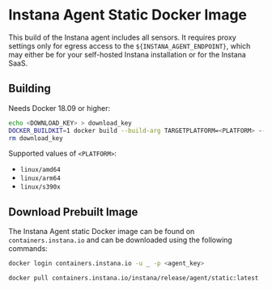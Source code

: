 # Instana Agent Static Docker Image

This build of the Instana agent includes all sensors. It requires proxy settings only for egress access to the `${INSTANA_AGENT_ENDPOINT}`, which may either be for your self-hosted Instana installation or for the Instana SaaS.

## Building

Needs Docker 18.09 or higher:

```sh
echo <DOWNLOAD_KEY> > download_key
DOCKER_BUILDKIT=1 docker build --build-arg TARGETPLATFORM=<PLATFORM> --secret id=download_key,src=download_key --no-cache . -t containers.instana.io/instana/release/agent/static
rm download_key
```

Supported values of `<PLATFORM>`:

* `linux/amd64`
* `linux/arm64`
* `linux/s390x`

## Download Prebuilt Image

The Instana Agent static Docker image can be found on `containers.instana.io` and can be downloaded using the following commands:

```sh
docker login containers.instana.io -u _ -p <agent_key>

docker pull containers.instana.io/instana/release/agent/static:latest
```
